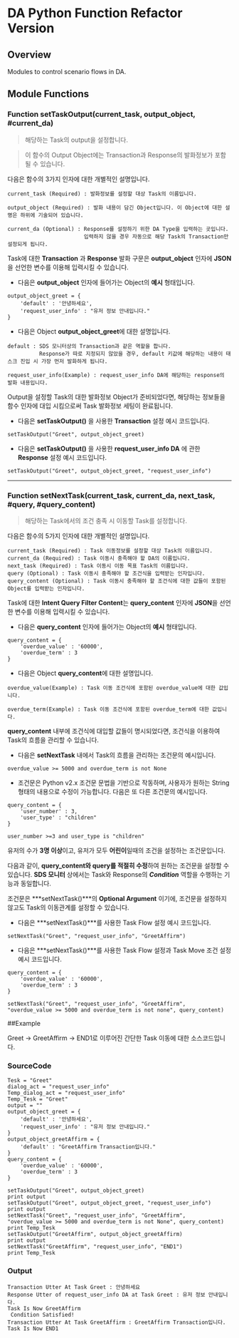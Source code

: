 # DA Python Function Refactor Version

## Overview
Modules to control scenario flows in DA.

## Module Functions


 ### Function setTaskOutput(current_task, output_object, #current_da)
> 해당하는 Task의 output을 설정합니다.

> 이 함수의 Output Object에는 Transaction과 Response의 발화정보가 포함될 수 있습니다.

다음은 함수의 3가지 인자에 대한 개별적인 설명입니다.
```
current_task (Required) : 발화정보를 설정할 대상 Task의 이름입니다.

output_object (Required) : 발화 내용이 담긴 Object입니다. 이 Object에 대한 설명은 하위에 기술되어 있습니다.

current_da (Optional) : Response를 설정하기 위한 DA Type을 입력하는 곳입니다.
                        입력하지 않을 경우 자동으로 해당 Task의 Transaction만 설정되게 됩니다.
```

Task에 대한 __Transaction__ 과 __Response__ 발화 구문은 **output_object** 인자에 **JSON**을 선언한 변수를 이용해 입력시킬 수 있습니다.

* 다음은 **output_object** 인자에 들어가는 Object의 **예시** 형태입니다.
```
output_object_greet = {
    'default' : '안녕하세요',
    'request_user_info' : "유저 정보 안내입니다."
}
```

* 다음은 Object **output_object_greet**에 대한 설명입니다.

```
default : SDS 모니터상의 Transaction과 같은 역할을 합니다.
          Response가 따로 지정되지 않았을 경우, default 키값에 해당하는 내용이 태스크 진입 시 가장 먼저 발화하게 됩니다.

request_user_info(Example) : request_user_info DA에 해당하는 response의 발화 내용입니다.
```

Output을 설정할 Task의 대한 발화정보 Object가 준비되었다면,
해당하는 정보들을 함수 인자에 대입 시킴으로써 Task 발화정보 세팅이 완료됩니다.

* 다음은 **setTaskOutput()** 을 사용한 **Transaction** 설정 예시 코드입니다.
```
setTaskOutput("Greet", output_object_greet)
```

* 다음은 **setTaskOutput()** 을 사용한 **request_user_info DA** 에 관한 **Response** 설정 예시 코드입니다.
```
setTaskOutput("Greet", output_object_greet, "request_user_info")
```

---
### Function setNextTask(current_task, current_da, next_task, #query, #query_content)
> 해당하는 Task에서의 조건 충족 시 이동할 Task를 설정합니다.

다음은 함수의 5가지 인자에 대한 개별적인 설명입니다.
```
current_task (Required) : Task 이동정보를 설정할 대상 Task의 이름입니다.
current_da (Required) : Task 이동시 충족해야 할 DA의 이름입니다.
next_task (Required) : Task 이동시 이동 목표 Task의 이름입니다.
query (Optional) : Task 이동시 충족해야 할 조건식을 입력받는 인자입니다.
query_content (Optional) : Task 이동시 충족해야 할 조건식에 대한 값들이 포함된 Object를 입력받는 인자입니다.
```

Task에 대한 **Intent Query Filter Content**는 **query_content** 인자에 **JSON**을 선언한 변수를 이용해 입력시킬 수 있습니다.

* 다음은 **query_content** 인자에 들어가는 Object의 **예시** 형태입니다.

```
query_content = {
    'overdue_value' : '60000',
    'overdue_term' : 3
}
```

* 다음은 Object **query_content**에 대한 설명입니다.

```
overdue_value(Example) : Task 이동 조건식에 포함된 overdue_value에 대한 값입니다.

overdue_term(Example) : Task 이동 조건식에 포함된 overdue_term에 대한 값입니다.
```

**query_content** 내부에 조건식에 대입할 값들이 명시되었다면, 조건식을 이용하여 Task의 흐름을 관리할 수 있습니다.

* 다음은 **setNextTask** 내에서 Task의 흐름을 관리하는 조건문의 예시입니다.

```
overdue_value >= 5000 and overdue_term is not None
```

* 조건문은 Python v2.x 조건문 문법을 기반으로 작동하며, 사용자가 원하는 String 형태의 내용으로 수정이 가능합니다. 다음은 또 다른 조건문의 예시입니다.

```
query_content = {
	'user_number' : 3,
    'user_type' : "children"
}

user_number >=3 and user_type is "children"
```

유저의 수가 **3명 이상**이고, 유저가 모두 **어린이**일때의 조건을 설정하는 조건문입니다.

다음과 같이, **query_content와 query를 적절히 수정**하여 원하는 조건문을 설정할 수 있습니다.
**SDS 모니터** 상에서는 Task와 Response의 ***Condition*** 역할을 수행하는 기능과 동일합니다.

조건문은 ***setNextTask()***의 **Optional Argument** 이기에, 조건문을 설정하지 않고도 Task의 이동관계를 설정할 수 있습니다.

* 다음은 ***setNextTask()***를 사용한 Task Flow 설정 예시 코드입니다.
```
setNextTask("Greet", "request_user_info", "GreetAffirm")
```

* 다음은 ***setNextTask()***를 사용한 Task Flow 설정과 Task Move 조건 설정 예시 코드입니다.

```
query_content = {
	'overdue_value' : '60000',
    'overdue_term' : 3
}

setNextTask("Greet", "request_user_info", "GreetAffirm", "overdue_value >= 5000 and overdue_term is not none", query_content)
```

##Example

Greet -> GreetAffirm -> END1로 이루어진 간단한 Task 이동에 대한 소스코드입니다.

### SourceCode
```
Tesk = "Greet"
dialog_act = "request_user_info"
Temp_dialog_act = "request_user_info"
Temp_Tesk = "Greet"
output = ""
output_object_greet = {
    'default' : '안녕하세요',
    'request_user_info' : "유저 정보 안내입니다."
}
output_object_greetAffirm = {
    'default' : "GreetAffirm Transaction입니다."
}
query_content = {
    'overdue_value' : '60000',
    'overdue_term' : 3
}

setTaskOutput("Greet", output_object_greet)
print output
setTaskOutput("Greet", output_object_greet, "request_user_info")
print output
setNextTask("Greet", "request_user_info", "GreetAffirm", "overdue_value >= 5000 and overdue_term is not None", query_content)
print Temp_Tesk
setTaskOutput("GreetAffirm", output_object_greetAffirm)
print output
setNextTask("GreetAffirm", "request_user_info", "END1")
print Temp_Tesk
```

### Output
```
Transaction Utter At Task Greet : 안녕하세요
Response Utter of request_user_info DA at Task Greet : 유저 정보 안내입니다.
Task Is Now GreetAffirm
 Condition Satisfied!
Transaction Utter At Task GreetAffirm : GreetAffirm Transaction입니다.
Task Is Now END1
```